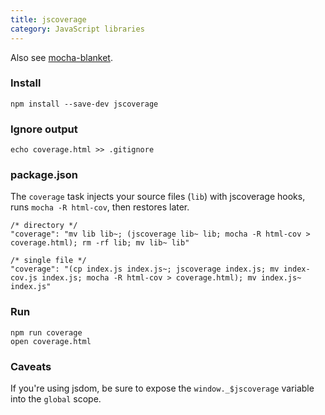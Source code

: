 ```yaml
---
title: jscoverage
category: JavaScript libraries
---
```


Also see [mocha-blanket](mocha-blanket.html).

### Install

    npm install --save-dev jscoverage

### Ignore output

    echo coverage.html >> .gitignore

### package.json

The `coverage` task injects your source files (`lib`) with jscoverage hooks, runs `mocha -R html-cov`, then restores later.

    /* directory */
    "coverage": "mv lib lib~; (jscoverage lib~ lib; mocha -R html-cov > coverage.html); rm -rf lib; mv lib~ lib"

    /* single file */
    "coverage": "(cp index.js index.js~; jscoverage index.js; mv index-cov.js index.js; mocha -R html-cov > coverage.html); mv index.js~ index.js"

### Run

    npm run coverage
    open coverage.html

### Caveats

If you're using jsdom, be sure to expose the `window._$jscoverage` variable into 
the `global` scope.
